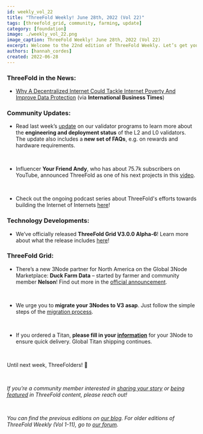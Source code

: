 ```yaml
---
id: weekly_vol_22
title: "ThreeFold Weekly! June 28th, 2022 (Vol 22)"
tags: [threefold_grid, community, farming, update]
category: [foundation]
image: ./weekly_vol_22.png
image_caption: ThreeFold Weekly! June 28th, 2022 (Vol 22)
excerpt: Welcome to the 22nd edition of ThreeFold Weekly. Let’s get you up to speed on the latest happenings around ThreeFold.
authors: [hannah_cordes]
created: 2022-06-28
---
```


### ThreeFold in the News:

* [Why A Decentralized Internet Could Tackle Internet Poverty And Improve Data Protection](https://www.ibtimes.com/why-decentralized-internet-could-tackle-internet-poverty-improve-data-protection-3488398) (via **International Business Times**)

### Community Updates:

* Read last week’s [update](https://forum.threefold.io/t/validator-update/3049) on our validator programs to learn more about the **engineering and deployment status** of the L2 and L0 validators. The update also includes a **new set of FAQs**, e.g. on rewards and hardware requirements.

<br/>

* Influencer **Your Friend Andy**, who has about 75.7k subscribers on YouTube, announced ThreeFold as one of his next projects in this [video](https://forum.threefold.io/t/medium-known-youtuber-names-threefold-as-one-of-his-next-nodes-project/3023/6).

<br/>

* Check out the ongoing podcast series about ThreeFold's efforts towards building the Internet of Internets [here](https://anchor.fm/threefoldpodcast)!

### Technology Developments:

* We’ve officially released **ThreeFold Grid V3.0.0 Alpha-6**! Learn more about what the release includes [here](https://library.threefold.me/info/manual/#/manual__tfgrid_release_3_6_0)!

### ThreeFold Grid: 

* There’s a new 3Node partner for North America on the Global 3Node Marketplace: **Duck Farm Data** – started by farmer and community member **Nelson**! Find out more in the [official announcement](https://forum.threefold.io/t/global-3node-marketplace-newsletter-1-21-06-2022/3060).

<br/>

* We urge you to **migrate your 3Nodes to V3 asap**. Just follow the simple steps of the [migration process](https://forum.threefold.io/t/farming-migration-grid-v2-v3/2143?u=hannahcordes).

<br/>

* If you ordered a Titan, **please fill in your [information](https://forum.threefold.io/t/creating-your-v3-farm-required-for-open-unshipped-orders/2144)** for your 3Node to ensure quick delivery. Global Titan shipping continues.

<br/>

Until next week, ThreeFolders! 🙌 

<br/>

*If you’re a community member interested in [sharing your story](https://forum.threefold.io/t/looking-for-farmer-stories-to-share-with-the-world/2398?u=hannahcordes) or [being featured](https://forum.threefold.io/t/looking-for-people-to-feature-in-threefold-content-its-super-simple/2636/3) in ThreeFold content, please reach out!*

<br/>

*You can find the previous editions on [our blog](https://threefold.io/blog). For older editions of ThreeFold Weekly (Vol 1-11), go to [our forum](https://forum.threefold.io/c/ecosystem-developments/41).*
